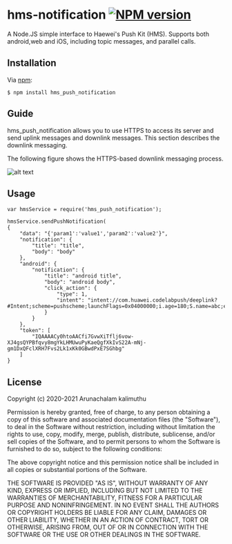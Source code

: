 hms-notification [![NPM version](https://badge.fury.io/js/fcm-node.svg)](http://badge.fury.io/js/fcm-node)
========
A Node.JS simple interface to Haewei's Push Kit (HMS). Supports both android,web and iOS, including topic messages, and parallel calls.
## Installation

Via [npm][1]:

    $ npm install hms_push_notification



## Guide

hms_push_notification allows you to use HTTPS to access its server and send uplink messages and downlink messages. This section describes the downlink messaging.

The following figure shows the HTTPS-based downlink messaging process.



![alt text](https://github.com/arunabimanyu7/hms_push_notificaiton/blob/master/guide/flowchart.png?raw=true)


## Usage

    var hmsService = require('hms_push_notification');

    hmsService.sendPushNotification(
    {
        "data": "{'param1':'value1','param2':'value2'}",
        "notification": {
            "title": "title",
            "body": "body"
        },
        "android": {
            "notification": {
                "title": "android title",
                "body": "android body",
                "click_action": {
                    "type": 1,
                    "intent": "intent://com.huawei.codelabpush/deeplink?#Intent;scheme=pushscheme;launchFlags=0x04000000;i.age=180;S.name=abc;end"
                }
            }
        },
        "token": [
            "IQAAAACy0htoAACfi7GvwXiTflj6vow-XJ4gsQYPBfqvy8mgYkLHMUwuPyKaeQgfXkIvS22A-mNj-gm1DxQFclXRH7Fvs2Lk1xKk0GBwdPxE7SGhbg"
        ]
    }






## License

Copyright (c) 2020-2021 Arunachalam kalimuthu

Permission is hereby granted, free of charge, to any person obtaining
a copy of this software and associated documentation files (the
"Software"), to deal in the Software without restriction, including
without limitation the rights to use, copy, modify, merge, publish,
distribute, sublicense, and/or sell copies of the Software, and to
permit persons to whom the Software is furnished to do so, subject to
the following conditions:

The above copyright notice and this permission notice shall be
included in all copies or substantial portions of the Software.

THE SOFTWARE IS PROVIDED "AS IS", WITHOUT WARRANTY OF ANY KIND,
EXPRESS OR IMPLIED, INCLUDING BUT NOT LIMITED TO THE WARRANTIES OF
MERCHANTABILITY, FITNESS FOR A PARTICULAR PURPOSE AND
NONINFRINGEMENT. IN NO EVENT SHALL THE AUTHORS OR COPYRIGHT HOLDERS BE
LIABLE FOR ANY CLAIM, DAMAGES OR OTHER LIABILITY, WHETHER IN AN ACTION
OF CONTRACT, TORT OR OTHERWISE, ARISING FROM, OUT OF OR IN CONNECTION
WITH THE SOFTWARE OR THE USE OR OTHER DEALINGS IN THE SOFTWARE.

[1]: http://github.com/arunabimanyu7/npm
[2]: https://developer.huawei.com/consumer/en/doc/development/HMSCore-Guides/android-server-dev-0000001050040110
[4]: mailto:nandar.rustam@gmail.com
[5]: https://github.com/h2soft/node-gcm
[6]: http://www.gnu.org/licenses/lgpl-3.0.txt
[7]: https://github.com/nandarustam/fcm-push
[8]: https://firebase.google.com/docs/cloud-messaging/concept-options
[9]: https://developer.apple.com/library/ios/documentation/NetworkingInternet/Conceptual/RemoteNotificationsPG/Chapters/APNsProviderAPI.html#//apple_ref/doc/uid/TP40008194-CH101-SW2
[10]: https://firebase.google.com/docs/cloud-messaging/http-server-ref

